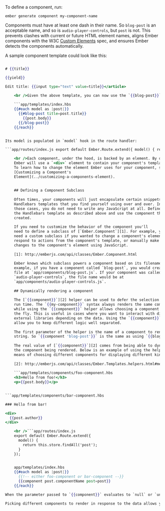 To define a component, run:

```shell
ember generate component my-component-name
```

Components must have at least one dash in their name. So `blog-post` is an acceptable name, and so is `audio-player-controls`, but `post` is not. This prevents clashes with current or future HTML element names, aligns Ember components with the W3C [Custom Elements](https://dvcs.w3.org/hg/webcomponents/raw-file/tip/spec/custom/index.html) spec, and ensures Ember detects the components automatically.

A sample component template could look like this:

```app/templates/components/blog-post.hbs <article class="blog-post"> 

# {{title}}

{{yield}}

Edit title: {{input type="text" value=title}}</article>

    <br />Given the above template, you can now use the `{{blog-post}}` component:
    
    ```app/templates/index.hbs
    {{#each model as |post|}}
      {{#blog-post title=post.title}}
        {{post.body}}
      {{/blog-post}}
    {{/each}}
    

Its model is populated in `model` hook in the route handler:

```app/routes/index.js export default Ember.Route.extend({ model() { return this.store.findAll('post'); } });

    <br />Each component, under the hood, is backed by an element. By default
    Ember will use a `<div>` element to contain your component's template.
    To learn how to change the element Ember uses for your component, see
    [Customizing a Component's
    Element](../customizing-a-components-element).
    
    
    ## Defining a Component Subclass
    
    Often times, your components will just encapsulate certain snippets of
    Handlebars templates that you find yourself using over and over. In
    those cases, you do not need to write any JavaScript at all. Define
    the Handlebars template as described above and use the component that is
    created.
    
    If you need to customize the behavior of the component you'll
    need to define a subclass of [`Ember.Component`][1]. For example, you would
    need a custom subclass if you wanted to change a component's element,
    respond to actions from the component's template, or manually make
    changes to the component's element using JavaScript.
    
    [1]: http://emberjs.com/api/classes/Ember.Component.html
    
    Ember knows which subclass powers a component based on its filename. For
    example, if you have a component called `blog-post`, you would create a
    file at `app/components/blog-post.js`. If your component was called
    `audio-player-controls`, the file name would be at
    `app/components/audio-player-controls.js`.
    
    ## Dynamically rendering a component
    
    The [`{{component}}`][2] helper can be used to defer the selection of a component to
    run time. The `{{my-component}}` syntax always renders the same component,
    while using the `{{component}}` helper allows choosing a component to render on
    the fly. This is useful in cases where you want to interact with different
    external libraries depending on the data. Using the `{{component}}` helper would
    allow you to keep different logic well separated.
    
    The first parameter of the helper is the name of a component to render, as a
    string. So `{{component 'blog-post'}}` is the same as using `{{blog-post}}`.
    
    The real value of [`{{component}}`][2] comes from being able to dynamically pick
    the component being rendered. Below is an example of using the helper as a
    means of choosing different components for displaying different kinds of posts:
    
    [2]: http://emberjs.com/api/classes/Ember.Templates.helpers.html#method_component
    
    ```app/templates/components/foo-component.hbs
    <h3>Hello from foo!</h3>
    <p>{{post.body}}</p>
    

```app/templates/components/bar-component.hbs 

### Hello from bar!

<div>
  {{post.author}}
</div>

    <br />```app/routes/index.js
    export default Ember.Route.extend({
      model() {
        return this.store.findAll('post');
      }
    });
    

    app/templates/index.hbs
    {{#each model as |post|}}
      {{!-- either foo-component or bar-component --}}
      {{component post.componentName post=post}}
    {{/each}}

When the parameter passed to `{{component}}` evaluates to `null` or `undefined`, the helper renders nothing. When the parameter changes, the currently rendered component is destroyed and the new component is created and brought in.

Picking different components to render in response to the data allows you to have different template and behavior for each case. The `{{component}}` helper is a powerful tool for improving code modularity.
